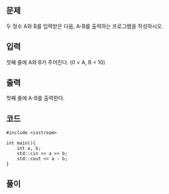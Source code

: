 ## 문제 
두 정수 A와 B를 입력받은 다음, A-B를 출력하는 프로그램을 작성하시오.

## 입력
첫째 줄에 A와 B가 주어진다. (0 < A, B < 10)

## 출력
첫째 줄에 A-B를 출력한다.

## 코드
```
#include <iostream>

int main(){
    int a, b;
    std::cin >> a >> b;
    std::cout << a - b;
}
```

## 풀이
